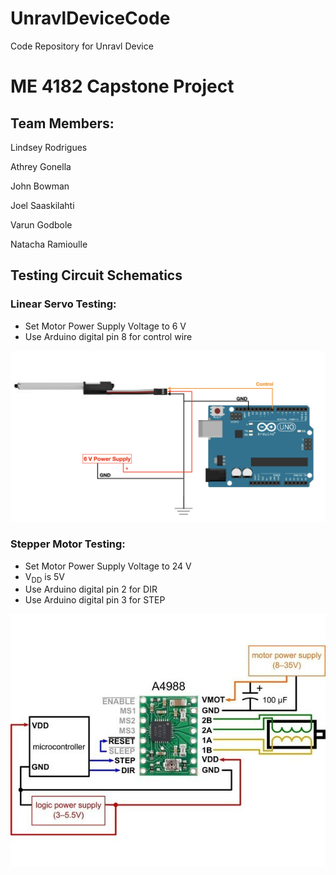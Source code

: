 # UnravlDeviceCode
Code Repository for Unravl Device


# ME 4182 Capstone Project

## Team Members:
    
Lindsey Rodrigues

Athrey Gonella

John Bowman

Joel Saaskilahti

Varun Godbole

Natacha Ramioulle


## Testing Circuit Schematics

### Linear Servo Testing:
* Set Motor Power Supply Voltage to 6 V
* Use Arduino digital pin 8 for control wire

![Alt text](Test/Servo_Test_Diagram.jpg)

### Stepper Motor Testing:
 * Set Motor Power Supply Voltage to 24 V
 * V<sub>DD</sub> is 5V
 * Use Arduino digital pin 2 for DIR
 * Use Arduino digital pin 3 for STEP

![Alt text](Test/Stepper_Test_Diagram.jpg)




